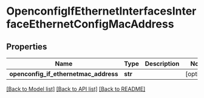 # OpenconfigIfEthernetInterfacesInterfaceEthernetConfigMacAddress

## Properties
Name | Type | Description | Notes
------------ | ------------- | ------------- | -------------
**openconfig_if_ethernetmac_address** | **str** |  | [optional] 

[[Back to Model list]](../README.md#documentation-for-models) [[Back to API list]](../README.md#documentation-for-api-endpoints) [[Back to README]](../README.md)


